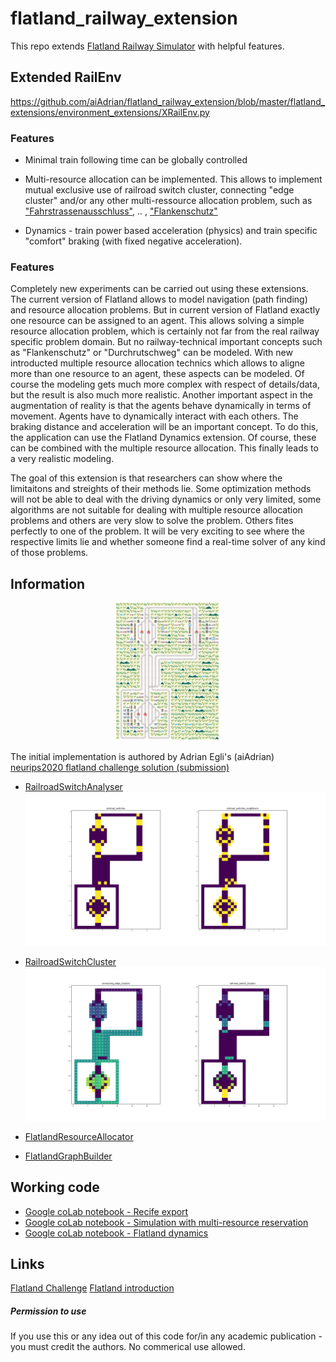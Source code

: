 # flatland_railway_extension
This repo extends [Flatland Railway Simulator](https://gitlab.aicrowd.com/flatland/flatland) with helpful features.  

## Extended RailEnv  
https://github.com/aiAdrian/flatland_railway_extension/blob/master/flatland_extensions/environment_extensions/XRailEnv.py

### Features
- Minimal train following time can be globally controlled 
- Multi-resource allocation can be implemented. This allows to implement mutual exclusive use of railroad switch cluster, connecting "edge cluster" and/or any other multi-ressource allocation problem, such as  ["Fahrstrassenausschluss"](https://de.wikipedia.org/wiki/Fahrstra%C3%9Fe), .. , ["Flankenschutz"](https://de.wikipedia.org/wiki/Fahrstra%C3%9Fe#Flankenschutz) 
 
- Dynamics - train power based acceleration (physics) and train specific "comfort" braking (with fixed negative acceleration).

### Features
Completely new experiments can be carried out using these extensions. The current version of Flatland allows to model  navigation (path finding) and resource allocation problems. But in current version of Flatland exactly one resource can be assigned to an agent. This allows solving a simple resource allocation problem, which is certainly not far from the real railway specific problem domain. But no railway-technical important concepts such as "Flankenschutz" or "Durchrutschweg" can be modeled. With new introducted multiple resource allocation technics which allows to aligne more than one resource to an agent, these aspects can be modeled. Of course the modeling gets much more complex with respect of details/data, but the result is also much more realistic. Another important aspect in the augmentation of reality is that the agents behave dynamically in terms of movement. Agents have to  dynamically interact with each others. The braking distance and acceleration will be an important concept. To do this, the application can use the Flatland Dynamics extension. Of course, these can be combined with the multiple resource allocation. This finally leads to a very realistic modeling. 

The goal of this extension is that researchers can show where the limitaitons and streights of their methods lie. Some optimization methods will not be able to deal with the driving dynamics or only very limited, some algorithms are not suitable for dealing with multiple resource allocation problems and others are very slow to solve the problem. Others fites perfectly to one of the problem. It will be very exciting to see where the respective limits lie and whether someone find a real-time solver of any kind of those problems. 

## Information 
<p align="center" width="100%">
    <img width="33%" src="https://raw.githubusercontent.com/aiAdrian/flatland_railway_extension/master/images/flatland_scenario.png"> 
</p>

The initial implementation is authored by Adrian Egli's (aiAdrian) [neurips2020 flatland challenge solution (submission)](https://gitlab.aicrowd.com/adrian_egli/neurips2020-flatland-starter-kit)

- [RailroadSwitchAnalyser](https://github.com/aiAdrian/flatland_railway_extension/blob/master/flatland_extensions/RailroadSwitchAnalyser.py)
  ![RailroadSwitchAnalyser](https://raw.githubusercontent.com/aiAdrian/flatland_railway_extension/master/images/RailroadSwitchAnalyser.png "RailroadSwitchAnalyser")

- [RailroadSwitchCluster](https://github.com/aiAdrian/flatland_railway_extension/blob/master/flatland_extensions/RailroadSwitchCluster.py)
  ![RailroadSwitchCluster](https://raw.githubusercontent.com/aiAdrian/flatland_railway_extension/master/images/RailroadSwitchCluster.png "RailroadSwitchCluster")

- [FlatlandResourceAllocator](https://github.com/aiAdrian/flatland_railway_extension/blob/master/flatland_extensions/environment_extensions/FlatlandResourceAllocator.py)
   
- [FlatlandGraphBuilder](https://github.com/aiAdrian/flatland_railway_extension/blob/master/flatland_extensions/FlatlandGraphBuilder.py)
 

 
  
## Working code 
- [Google coLab notebook - Recife export](https://github.com/aiAdrian/flatland_railway_extension/blob/master/Flatland_recife.ipynb)
- [Google coLab notebook - Simulation with multi-resource reservation](https://github.com/aiAdrian/flatland_railway_extension/blob/master/Flatland_Resource_Allocation.ipynb)
- [Google coLab notebook - Flatland dynamics](https://github.com/aiAdrian/flatland_railway_extension/blob/master/Flatland_Dynamics.ipynb)




## Links 
[Flatland Challenge](https://www.aicrowd.com/search?utf8=%E2%9C%93&q=flatland)
[Flatland introduction](https://flatland.aicrowd.com/getting-started/env.html)


##### Permission to use  
If you use this or any idea out of this code for/in any academic publication - you must credit the authors. No commerical use allowed.
